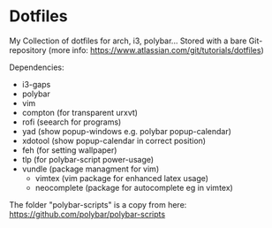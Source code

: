 # Dotfiles
My Collection of dotfiles for arch, i3, polybar...
Stored with a bare Git-repository (more info: https://www.atlassian.com/git/tutorials/dotfiles)

Dependencies:
- i3-gaps
- polybar
- vim
- compton (for transparent urxvt)
- rofi (seearch for programs)
- yad (show popup-windows e.g. polybar popup-calendar)
- xdotool (show popup-calendar in correct position)
- feh (for setting wallpaper)
- tlp (for polybar-script power-usage)
- vundle (package managment for vim)
	- vimtex (vim package for enhanced latex usage)
	- neocomplete (package for autocomplete eg in vimtex)  

The folder "polybar-scripts" is a copy from here: https://github.com/polybar/polybar-scripts
